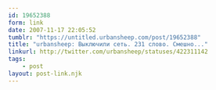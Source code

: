 ```yaml
---
id: 19652388
form: link
date: 2007-11-17 22:05:52
tumblr: "https://untitled.urbansheep.com/post/19652388"
title: "urbansheep: Выключили сеть. 231 слово. Смешно..."
linkurl: http://twitter.com/urbansheep/statuses/422311142
tags:
    - post
layout: post-link.njk
---
```


